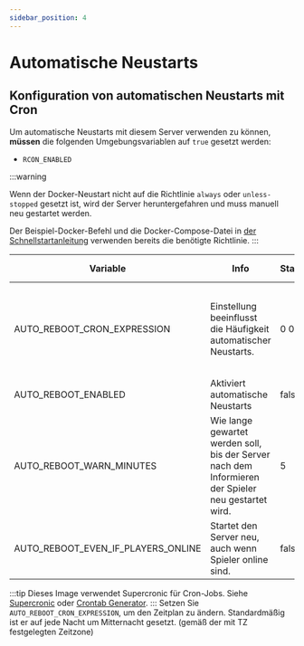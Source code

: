 ```yaml
---
sidebar_position: 4
---
```


# Automatische Neustarts

## Konfiguration von automatischen Neustarts mit Cron

Um automatische Neustarts mit diesem Server verwenden zu können, **müssen** die folgenden Umgebungsvariablen auf `true`
gesetzt werden:

* `RCON_ENABLED`

:::warning

Wenn der Docker-Neustart nicht auf die Richtlinie `always` oder `unless-stopped` gesetzt ist, wird der Server
heruntergefahren und muss manuell neu gestartet werden.
<!-- markdownlint-disable-next-line -->
Der Beispiel-Docker-Befehl und die Docker-Compose-Datei in [der Schnellstartanleitung](https://palworld-server-docker.loef.dev/de/) verwenden bereits die benötigte Richtlinie.
:::

| Variable                           | Info                                                                   | Standardwert | Erlaubte Werte                                                                                                    |
|------------------------------------|------------------------------------------------------------------------|----------------|-------------------------------------------------------------------------------------------------------------------|
| AUTO_REBOOT_CRON_EXPRESSION        | Einstellung beeinflusst die Häufigkeit automatischer Neustarts.        | 0 0 \* \* \*   | Erfordert einen Cron-Ausdruck - Siehe [Konfiguration automatischer Backups mit Cron](https://palworld-server-docker.loef.dev/de/guides/backup/automated-backup) |
| AUTO_REBOOT_ENABLED                | Aktiviert automatische Neustarts                                      | false          | true/false                                                                                                        |
| AUTO_REBOOT_WARN_MINUTES           | Wie lange gewartet werden soll, bis der Server nach dem Informieren der Spieler neu gestartet wird. | 5              | !0                                                                                                                |
| AUTO_REBOOT_EVEN_IF_PLAYERS_ONLINE | Startet den Server neu, auch wenn Spieler online sind.                 | false          | true/false                                                                                                        |

:::tip
Dieses Image verwendet Supercronic für Cron-Jobs.
Siehe [Supercronic](https://github.com/aptible/supercronic#crontab-format)
oder [Crontab Generator](https://crontab-generator.org).
:::
Setzen Sie `AUTO_REBOOT_CRON_EXPRESSION`, um den Zeitplan zu ändern. Standardmäßig ist er auf jede Nacht um Mitternacht
gesetzt. (gemäß der mit TZ festgelegten Zeitzone)

